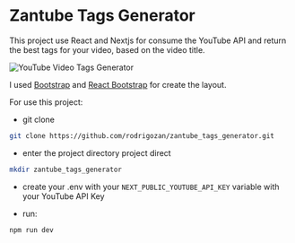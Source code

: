 # Zantube Tags Generator

This project use React and Nextjs for consume the YouTube API and return the best tags for your video, based on the video title.

![YouTube Video Tags Generator](https://raw.githubusercontent.com/rodrigozan/zantube_tags_generator/master/YouTube%20Video%20Tags%20Generator.png)

I used [Bootstrap](https://getbootstrap.com) and [React Bootstrap](https://react-bootstrap.netlify.app/) for create the layout.

For use this project:

- git clone
```bash
git clone https://github.com/rodrigozan/zantube_tags_generator.git
```

- enter the project directory project direct

```bash
mkdir zantube_tags_generator
```

- create your .env with your `NEXT_PUBLIC_YOUTUBE_API_KEY` variable with your YouTube API Key
  
- run:

```bash
npm run dev
```
